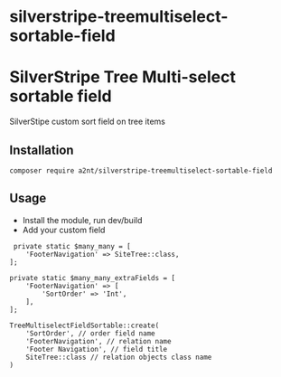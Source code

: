 # silverstripe-treemultiselect-sortable-field
# SilverStripe Tree Multi-select sortable field

SilverStipe custom sort field on tree items

## Installation

```
composer require a2nt/silverstripe-treemultiselect-sortable-field
```

## Usage

- Install the module, run dev/build
- Add your custom field

```
 private static $many_many = [
    'FooterNavigation' => SiteTree::class,
];

private static $many_many_extraFields = [
    'FooterNavigation' => [
        'SortOrder' => 'Int',
    ],
];

TreeMultiselectFieldSortable::create(
    'SortOrder', // order field name
    'FooterNavigation', // relation name
    'Footer Navigation', // field title
    SiteTree::class // relation objects class name
)
```
